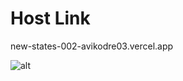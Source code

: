 # Host Link
new-states-002-avikodre03.vercel.app

![alt](https://geekster-in.notion.site/image/https%3A%2F%2Fs3-us-west-2.amazonaws.com%2Fsecure.notion-static.com%2Fdf582fb4-8456-4e1f-9798-97bb19267cfe%2FUntitled.png?id=8e5de6e7-e1cd-4711-b55d-6d584eaad6c3&table=block&spaceId=d21b1a65-81c4-4c29-a7ac-4ece53e36277&width=2000&userId=&cache=v2)
